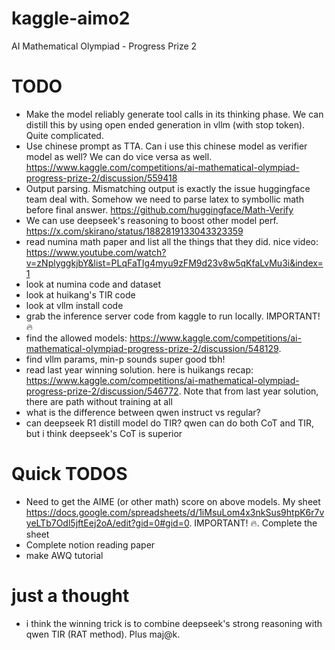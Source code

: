 # kaggle-aimo2
AI Mathematical Olympiad - Progress Prize 2

# TODO
* Make the model reliably generate tool calls in its thinking phase. We can distill this by using open ended generation in vllm (with stop token). Quite complicated.
* Use chinese prompt as TTA. Can i use this chinese model as verifier model as well? We can do vice versa as well. https://www.kaggle.com/competitions/ai-mathematical-olympiad-progress-prize-2/discussion/559418
* Output parsing. Mismatching output is exactly the issue huggingface team deal with. Somehow we need to parse latex to symbollic math before final answer. https://github.com/huggingface/Math-Verify
* We can use deepseek's reasoning to boost other model perf. https://x.com/skirano/status/1882819133043323359
* read numina math paper and list all the things that they did. nice video: https://www.youtube.com/watch?v=zNplyggkjbY&list=PLqFaTIg4myu9zFM9d23v8w5qKfaLvMu3i&index=1
* look at numina code and dataset
* look at huikang's TIR code
* look at vllm install code
* grab the inference server code from kaggle to run locally. IMPORTANT! 🔥
* find the allowed models: https://www.kaggle.com/competitions/ai-mathematical-olympiad-progress-prize-2/discussion/548129.
* find vllm params, min-p sounds super good tbh!
* read last year winning solution. here is huikangs recap: https://www.kaggle.com/competitions/ai-mathematical-olympiad-progress-prize-2/discussion/546772. Note that from last year solution, there are path without training at all
* what is the difference between qwen instruct vs regular?
* can deepseek R1 distill model do TIR? qwen can do both CoT and TIR, but i think deepseek's CoT is superior

# Quick TODOS
* Need to get the AIME (or other math) score on above models. My sheet https://docs.google.com/spreadsheets/d/1iMsuLom4x3nkSus9htpK6r7vyeLTb7Odl5jftEej2oA/edit?gid=0#gid=0. IMPORTANT! 🔥. Complete the sheet
* Complete notion reading paper
* make AWQ tutorial

# just a thought
* i think the winning trick is to combine deepseek's strong reasoning with qwen TIR (RAT method). Plus maj@k.
